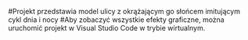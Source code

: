 #Projekt przedstawia model ulicy z okrążającym go słońcem imitującym cykl dnia i nocy
#Aby zobaczyć wszystkie efekty graficzne, można uruchomić projekt w Visual Studio Code 
w trybie wirtualnym.
